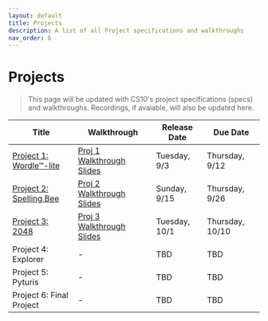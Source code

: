 ```yaml
---
layout: default
title: Projects
description: A list of all Project specifications and walkthroughs
nav_order: 6
---
```


# Projects

> This page will be updated with CS10's project specifications (specs) and walkthroughs. Recordings, if avaiable, will also be updated here. 

<table>
  <thead>
    <tr>
      <th>Title</th>
      <th>Walkthrough</th>
      <th>Release Date</th>
      <th>Due Date</th>
    </tr>
  </thead>
  <tbody>
    <tr>
      <td><a href="/fa24/projects/project1">Project 1: Wordle™-lite</a></td>
      <td><a href="https://drive.google.com/file/d/1liTxubkrh5-Vtp5CbQETI9BurAquIVSx/view?usp=sharing">Proj 1 Walkthrough Slides</a></td>
      <td>Tuesday, 9/3</td>
      <td>Thursday, 9/12</td>
    </tr>
    <tr>
      <td><a href="/fa24/projects/project2">Project 2: Spelling Bee</a></td>
      <td><a href="https://drive.google.com/file/d/1eJQpY5PpUwt3vesplElChY293NFQk4Vp/view?usp=sharing">Proj 2 Walkthrough Slides</a></td>
      <td>Sunday, 9/15</td>
      <td>Thursday, 9/26</td>
    </tr>
     <tr>
      <td><a href="/fa24/projects/project3">Project 3: 2048</a></td>
      <td><a href="https://drive.google.com/file/d/1koa1TbOmoDa5tiIEm6hohQjiMaWjLI1H/view?usp=sharing">Proj 3 Walkthrough Slides</a></td>
      <td>Tuesday, 10/1</td>
      <td>Thursday, 10/10</td>
    </tr>
    <tr>
      <td>Project 4: Explorer</td>
      <td>-</td>
      <td>TBD</td>
      <td>TBD</td>
    </tr>
    <tr>
      <td>Project 5: Pyturis</td>
      <td>-</td>
      <td>TBD</td>
      <td>TBD</td>
    </tr>
        <tr>
      <td>Project 6: Final Project</td>
      <td>-</td>
      <td>TBD</td>
      <td>TBD</td>
    </tr>
  </tbody>
</table> 
